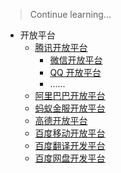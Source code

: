 > Continue learning...

- 开放平台
	- [腾讯开放平台](https://open.tencent.com/)
		- [微信开放平台](https://open.weixin.qq.com/)
		- [QQ 开放平台](https://connect.qq.com/index.html)
		- ......
	- [阿里巴巴开放平台](https://open.1688.com/)
	- [蚂蚁金服开放平台](https://open.alipay.com/platform/home.htm)
	- [高德开放平台](http://lbs.amap.com/)
	- [百度移动开放平台](http://app.baidu.com/)
	- [百度翻译开发平台](http://api.fanyi.baidu.com/)
	- [百度网盘开发平台](https://pan.baidu.com/union)